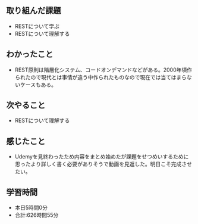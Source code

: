 ## 取り組んだ課題
- RESTについて学ぶ
- RESTについて理解する
## わかったこと
- REST原則は階層化システム、コードオンデマンドなどがある。2000年頃作られたので現代とは事情が違う中作られたものなので現在では当てはまらないケースもある。
## 次やること
- RESTについて理解する
## 感じたこと
- Udemyを見終わったため内容をまとめ始めたが課題をせつめいするために思ったより詳しく書く必要がありそうで動画を見返した。明日こそ完成させたい。
## 学習時間
- 本日5時間0分<br>
- 合計:626時間55分
